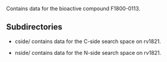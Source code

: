 Contains data for the bioactive compound F1800-0113.

## Subdirectories

- cside/ contains data for the C-side search space on rv1821.

- nside/ contains data for the N-side search space on rv1821.

